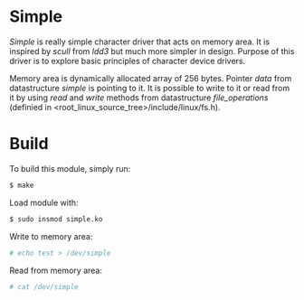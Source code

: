 # Simple 

*Simple* is really simple character driver that acts on memory area. It is 
inspired by *scull* from *ldd3* but much more simpler in design. Purpose of 
this driver is to explore basic principles of character device drivers.   

Memory area is dynamically allocated array of 256 bytes. Pointer *data* from
datastructure *simple* is pointing to it. It is possible to write to it or read 
from it by using *read* and *write* methods from datastructure *file_operations*
(definied in <root_linux_source_tree>/include/linux/fs.h). 

# Build 

To build this module, simply run:
```bash
$ make
```
Load module with:
```bash
$ sudo insmod simple.ko
```
Write to memory area:
```bash
# echo test > /dev/simple
```
Read from memory area:
```bash
# cat /dev/simple
```
